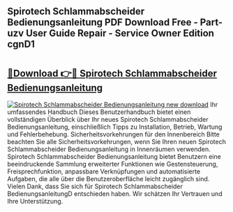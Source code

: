 ## Spirotech Schlammabscheider Bedienungsanleitung PDF Download Free - Part-uzv User Guide Repair - Service Owner Edition cgnD1

# <h2><a href="http://df3tuq.blite.top/?on=Spirotech+Schlammabscheider+Bedienungsanleitung">🔗Download 👉🔴 Spirotech Schlammabscheider Bedienungsanleitung</a></h2>

[![Spirotech Schlammabscheider Bedienungsanleitung new download](https://i.imgur.com/lujVjoI.png)](http://df3tuq.blite.top/?on=Spirotech+Schlammabscheider+Bedienungsanleitung)
Ihr umfassendes Handbuch Dieses Benutzerhandbuch bietet einen vollständigen Überblick über Ihr neues Spirotech Schlammabscheider Bedienungsanleitung, einschließlich Tipps zu Installation, Betrieb, Wartung und Fehlerbehebung. Sicherheitsvorkehrungen für den Innenbereich Bitte beachten Sie alle Sicherheitsvorkehrungen, wenn Sie Ihren neuen Spirotech Schlammabscheider Bedienungsanleitung in Innenräumen verwenden. Spirotech Schlammabscheider Bedienungsanleitung bietet Benutzern eine beeindruckende Sammlung erweiterter Funktionen wie Gestensteuerung, Freisprechfunktion, anpassbare Verknüpfungen und automatisierte Aufgaben, die alle über die Benutzeroberfläche leicht zugänglich sind. Vielen Dank, dass Sie sich für Spirotech Schlammabscheider BedienungsanleitungD entschieden haben. Wir schätzen Ihr Vertrauen und Ihre Unterstützung.
